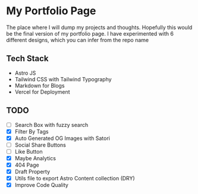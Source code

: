 # My Portfolio Page

The place where I will dump my projects and thoughts. Hopefully this would be the final version of my portfolio page. I have experimented with 6 different designs, which you can infer from the repo name

## Tech Stack

-   Astro JS
-   Tailwind CSS with Tailwind Typography
-   Markdown for Blogs
-   Vercel for Deployment

## TODO

-   [ ] Search Box with fuzzy search
-   [X] Filter By Tags
-   [x] Auto Generated OG Images with Satori
-   [ ] Social Share Buttons
-   [ ] Like Button
-   [x] Maybe Analytics
-   [x] 404 Page
-   [x] Draft Property
-   [X] Utils file to export Astro Content collection (DRY)
-   [X] Improve Code Quality
